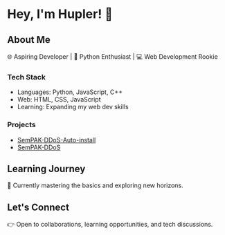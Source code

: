 # Hey, I'm Hupler! 👋

## About Me

🌐 Aspiring Developer | 🐍 Python Enthusiast | 💻 Web Development Rookie

### Tech Stack

- Languages: Python, JavaScript, C++
- Web: HTML, CSS, JavaScript
- Learning: Expanding my web dev skills

### Projects

- [SemPAK-DDoS-Auto-install]([link](https://github.com/hupler/semddos-windows-auto-install/tree/main))
- [SemPAK-DDoS]([link](https://github.com/hupler/sempakddos))

## Learning Journey

🚀 Currently mastering the basics and exploring new horizons.

## Let's Connect

👉 Open to collaborations, learning opportunities, and tech discussions.

<!-- Feel free to customize and add more details! -->
